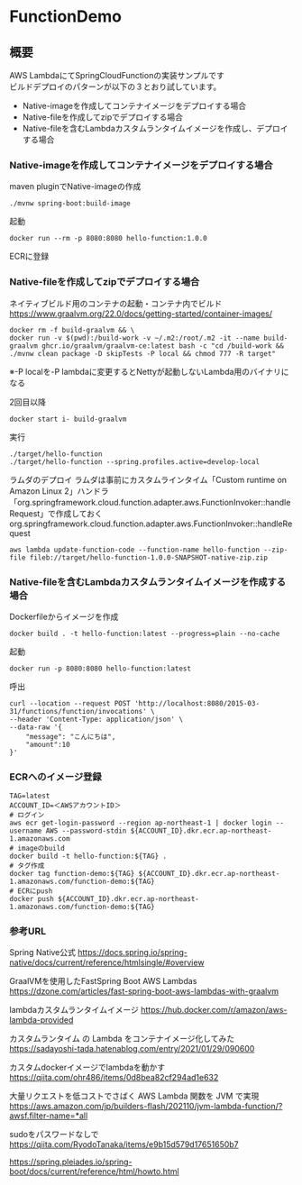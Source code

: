 # FunctionDemo

## 概要
AWS LambdaにてSpringCloudFunctionの実装サンプルです  
ビルドデプロイのパターンが以下の３とおり試しています。
- Native-imageを作成してコンテナイメージをデプロイする場合
- Native-fileを作成してzipでデプロイする場合
- Native-fileを含むLambdaカスタムランタイムイメージを作成し、デプロイする場合

### Native-imageを作成してコンテナイメージをデプロイする場合
maven pluginでNative-imageの作成
~~~
./mvnw spring-boot:build-image
~~~
起動
~~~
docker run --rm -p 8080:8080 hello-function:1.0.0
~~~
ECRに登録

### Native-fileを作成してzipでデプロイする場合
ネイティブビルド用のコンテナの起動・コンテナ内でビルド
https://www.graalvm.org/22.0/docs/getting-started/container-images/
~~~
docker rm -f build-graalvm && \
docker run -v $(pwd):/build-work -v ~/.m2:/root/.m2 -it --name build-graalvm ghcr.io/graalvm/graalvm-ce:latest bash -c "cd /build-work && ./mvnw clean package -D skipTests -P local && chmod 777 -R target"
~~~
※-P localを-P lambdaに変更するとNettyが起動しないLambda用のバイナリになる

2回目以降
~~~
docker start i- build-graalvm
~~~

実行
~~~
./target/hello-function
./target/hello-function --spring.profiles.active=develop-local
~~~


ラムダのデプロイ
ラムダは事前にカスタムラインタイム「Custom runtime on Amazon Linux 2」ハンドラ「org.springframework.cloud.function.adapter.aws.FunctionInvoker::handleRequest」で作成しておく
org.springframework.cloud.function.adapter.aws.FunctionInvoker::handleRequest

~~~
aws lambda update-function-code --function-name hello-function --zip-file fileb://target/hello-function-1.0.0-SNAPSHOT-native-zip.zip
~~~

### Native-fileを含むLambdaカスタムランタイムイメージを作成する場合
Dockerfileからイメージを作成
~~~
docker build . -t hello-function:latest --progress=plain --no-cache
~~~

起動
~~~
docker run -p 8080:8080 hello-function:latest
~~~
呼出
~~~
curl --location --request POST 'http://localhost:8080/2015-03-31/functions/function/invocations' \
--header 'Content-Type: application/json' \
--data-raw '{
    "message": "こんにちは",
    "amount":10
}'
~~~


### ECRへのイメージ登録
~~~
TAG=latest
ACCOUNT_ID=＜AWSアカウントID＞
# ログイン
aws ecr get-login-password --region ap-northeast-1 | docker login --username AWS --password-stdin ${ACCOUNT_ID}.dkr.ecr.ap-northeast-1.amazonaws.com
# imageのbuild
docker build -t hello-function:${TAG} .
# タグ作成
docker tag function-demo:${TAG} ${ACCOUNT_ID}.dkr.ecr.ap-northeast-1.amazonaws.com/function-demo:${TAG}
# ECRにpush
docker push ${ACCOUNT_ID}.dkr.ecr.ap-northeast-1.amazonaws.com/function-demo:${TAG}
~~~

### 参考URL
Spring Native公式
https://docs.spring.io/spring-native/docs/current/reference/htmlsingle/#overview

GraalVMを使用したFastSpring Boot AWS Lambdas
https://dzone.com/articles/fast-spring-boot-aws-lambdas-with-graalvm

lambdaカスタムランタイムイメージ
https://hub.docker.com/r/amazon/aws-lambda-provided

カスタムランタイム の Lambda をコンテナイメージ化してみた
https://sadayoshi-tada.hatenablog.com/entry/2021/01/29/090600

カスタムdockerイメージでlambdaを動かす
https://qiita.com/ohr486/items/0d8bea82cf294ad1e632

大量リクエストを低コストでさばく AWS Lambda 関数を JVM で実現
https://aws.amazon.com/jp/builders-flash/202110/jvm-lambda-function/?awsf.filter-name=*all

sudoをパスワードなしで
https://qiita.com/RyodoTanaka/items/e9b15d579d17651650b7

https://spring.pleiades.io/spring-boot/docs/current/reference/html/howto.html
